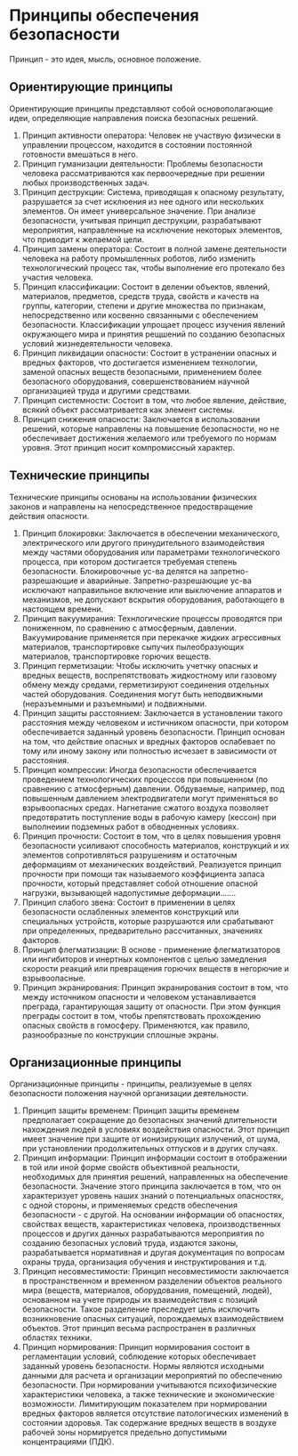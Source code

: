 # Принципы обеспечения безопасности

Принцип - это идея, мысль, основное положение.

## Ориентирующие принципы
Ориентирующие принципы представляют собой основополагающие идеи, определяющие направления поиска безопасных решений.
1. Принцип активности оператора: Человек не участвую физически в управлении процессом, находится в состоянии постоянной готовности вмешаться в него.
2. Принцип гуманизации деятельности: Проблемы безопасности человека рассматриваются как первоочередные при решении любых производственных задач. 
3. Принцип деструкции: Система, приводящая к опасному результату, разрушается за счет исклюения из нее одного или нескольких элементов. Он имеет универсальное значение. При анализе безопасности, учитывая принцип деструкции, разрабатывают мероприятия, направленные на исключение некоторых элементов, что приводит к желаемой цели.
4. Принцип замены оператора: Состоит в полной замене деятельности человека на работу промышленных роботов, либо изменить технологический процесс так, чтобы выполнение его протекало без участия человека.
5. Принцип классификации: Состоит в делении объектов, явлений, материалов, предметов, средств труда, свойств и качеств на группы, категории, степени и другие множества по признакам, непосредственно или косвенно связанными с обеспечением безопасности. Классификации упрощает процесс изучения явлений окружающего мира и принятия рещшений по созданию безопасных условий жизнедеятельности человека.
6. Принцип ликвидации опасности: Состоит в устранении опасных и вредных факторов, что достигается изменением технологии, заменой опасных веществ безопасными, применением более безопасного оборудования, совершенствованием научной организацией труда и другими средствами.
7. Принцип системности: Состоит в том, что любое явление, действие, всякий объект рассматривается как элемент системы.
8. Принцип снижения опасности: Заключается в использовании решений, которые направлены на повышение безопасности, но не обеспечивает достижения желаемого или требуемого по нормам уровня. Этот принцип носит компромиссный характер.

## Технические принципы
Технические принципы основаны на использовании физических законов и направлены на непосредственное предоствращение действия опасности.
1. Принцип блокировки: Заключается в обеспечении механического, электрического или другого принудительного взаимодействия между частями оборудования или параметрами технологического процесса, при котором достигается требуемая степень безопасности. Блокировочные ус-ва делятся на запретно-разрешающие и аварийные. Запретно-разрешающие ус-ва исключают направильное включение или выключение аппаратов и механизмов, не допускают вскрытия оборудования, работающего в настоящем времени.
2. Принцип вакуумирания: Технлогические процессы проводятся при пониженном, по сравнению с атмосферным, давлении. Вакуумирование применяется при перекачке жидких агрессивных материалов, транспортировке сыпучих пылеобразующих материалов, транспортировке горючих веществ.
3. Принцип герметизации: Чтобы исключить учетчку опасных и вредных веществ, воспрепятствовать жидкостному или газовому обмену между средами, герметизируют соединения отдельных частей оборудования. Соединения могут быть неподвижными (неразъемными и разъемными) и подвижными.
4. Принцип защиты расстоянием: Заключается в установлении такого расстояния между человеком и истичником опасности, при котором обеспечивается заданный уровень безопасности. Принцип основан на том, что действие опасных и вредных факторов ослабевает по тому или иному закону или полностью исчезает в зависимости от расстояния.
5. Принцип компрессии: Иногда безопасности обеспечивается проведением технологических процессов при повышенном (по сравнению с атмосферным) давлении. Обдуваемые, например, под повышенным давлением электродвигатели могут применяться во взрывоопасных средах. Нагнетание сжатого воздуха позволяет предотвратить поступление воды в рабочую камеру (кессон) при выполнеиии подземных работ в обводненных условиях.
6. Принцип прочности: Состоит в том, что в целях повышения уровня безопасности усиливают способность материалов, конструкций и их элементов сопротивляться разрушениям и остаточным деформациям от механических воздействий. Реализуется принцип прочности при помощи так называемого коэффициента запаса прочности, который представляет собой отношение опасной нагрузки, вызывающей надопустимые деформации.......
7. Принцип слабого звена: Состоит в применении в целях безопасности ослабленных элементов конструкций или специальных устройств, которые разрушаются или срабатывают при определенных, предварительно рассчитанных, значениях факторов.
8. Принцип флегматизации: В основе - применение флегматизаторов или ингибиторов и инертных компонентов с целью замедления скорости реакций или превращения горючих веществ в негорючие и взрывоопасные.
9. Принцип экранирования: Принцип экранирования состоит в том, что между источником опасности и человеком устанавливается преграда, гарантирующая защиту от опасности. При этом функция преграды состоит в том, чтобы препятствовать прохождению опасных свойств в гомосферу. Применяются, как правило, разнообразные по конструкции сплошные экраны.

## Организационные принципы
Организационные принципы - принципы, реализуемые в целях безопасности положения научной организации деятельности.
1. Принцип защиты временем: Принцип защиты временем предполагает сокращение до безопасных значений длительности нахождения людей в условиях воздействия опасности. Этот принцип имеет значение при защите от ионизирующих излучений, от шума, при установлении продолжительных отпусков и в других случаях.
2. Принцип информации: Принцип информации состоит в отображении в той или иной форме свойств объективной реальности, необходимых для принятия решений, направленных на обеспечение безопасности. Значение этого принципа заключается в том, что он характеризует уровень наших знаний о потенциальных опасностях, с одной стороны, и применяемых средств обеспечения безопасности - с другой. На основании информации об опасностях, свойствах веществ, характеристиках человека, производственных процессов и других данных разрабатываются мероприятия по созданию безопасных условий труда, издаются законы, разрабатывается нормативная и другая документация по вопросам охраны труда, организация обучения и инструктирования и т.д.
3. Принцип несовместимости: Принцип несовместимости заключается в пространственном и временном разделении объектов реального мира (веществ, материалов, оборудования, помещений, людей), основанном на учете природы их взаимодействия с позиций безопасности. Такое разделение преследует цель исключить возникновение опасных ситуаций, порождаемых взаимодействием объектов. Этот принцип весьма распространен в различных областях техники.
4. Принцип нормирования: Принцип нормирования состоит в регламентации условий, соблюдение которых обеспечивает заданный уровень безопасности. Нормы являются исходными данными для расчета и организации мероприятий по обеспечению безопасности. При нормировании учитываются психофизические характеристики человека, а также технические и экономические возможности. Лимитирующим показателем при нормировании вредных факторов является отсутствие патологических изменений в состоянии здоровья. Так содержание вредных веществ в воздухе рабочей зоны нормируется предельно допустимыми концентрациями (ПДК).
